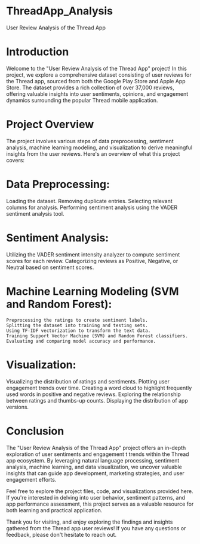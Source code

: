 # ThreadApp_Analysis
User Review Analysis of the Thread App
# Introduction
Welcome to the "User Review Analysis of the Thread App" project! In this project, we explore a comprehensive dataset consisting of user reviews for the Thread app, sourced from both the Google Play Store and Apple App Store. The dataset provides a rich collection of over 37,000 reviews, offering valuable insights into user sentiments, opinions, and engagement dynamics surrounding the popular Thread mobile application.

# Project Overview
The project involves various steps of data preprocessing, sentiment analysis, machine learning modeling, and visualization to derive meaningful insights from the user reviews. Here's an overview of what this project covers:
 # Data Preprocessing:
  Loading the dataset.
  Removing duplicate entries.
  Selecting relevant columns for analysis.
  Performing sentiment analysis using the VADER sentiment analysis tool.
#  Sentiment Analysis:
  Utilizing the VADER sentiment intensity analyzer to compute sentiment scores for each review.
  Categorizing reviews as Positive, Negative, or Neutral based on sentiment scores.
  # Machine Learning Modeling (SVM and Random Forest):
    Preprocessing the ratings to create sentiment labels.
    Splitting the dataset into training and testing sets.
    Using TF-IDF vectorization to transform the text data.
    Training Support Vector Machine (SVM) and Random Forest classifiers.
    Evaluating and comparing model accuracy and performance.

# Visualization:
  Visualizing the distribution of ratings and sentiments.
  Plotting user engagement trends over time.
  Creating a word cloud to highlight frequently used words in positive and negative reviews.
  Exploring the relationship between ratings and thumbs-up counts.
  Displaying the distribution of app versions.
# Conclusion
  The "User Review Analysis of the Thread App" project offers an in-depth exploration of user sentiments and engagement t      trends within the Thread app ecosystem. By leveraging natural language processing, sentiment analysis, machine learning,     and data visualization, we uncover valuable insights that can guide app development, marketing strategies, and user       engagement efforts.

Feel free to explore the project files, code, and visualizations provided here. If you're interested in delving into user behavior, sentiment patterns, and app performance assessment, this project serves as a valuable resource for both learning and practical application.

Thank you for visiting, and enjoy exploring the findings and insights gathered from the Thread app user reviews! If you have any questions or feedback, please don't hesitate to reach out.
